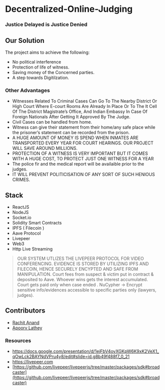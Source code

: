 # Decentralized-Online-Judging
### Justice Delayed is Justice Denied

## Our Solution
The project aims to achieve the following:
- No political interference
- Protection of life of witness.
- Saving money of the Concerned parties.
- A step towards Digitilzation.

### Other Advantages
- Witnesses Related To Criminal Cases  Can Go To The Nearby District Or High Court Where E-court Rooms Are Already In Place Or To The It Cell Of The District Magistrate’s Office, And Indian Embassy In Case Of Foreign Nationals After Getting It Approved By The Judge.
- Civil Cases can be handled from home.
- Witness can give their statement from their home/any safe place while the prisoner’s statement can be recorded from the prison.
- A HUGE AMOUNT OF MONEY IS SPEND WHEN INMATES ARE TRANSPORTED EVERY YEAR FOR COURT HEARINGS. OUR PROJECT WILL SAVE AROUND MILLIONS.
- PROTECTION OF A WITNESS IS VERY IMPORTANT BUT IT COMES WITH A HUGE COST, TO PROTECT JUST ONE WITNESS FOR A YEAR 
- The police fir and the medical report will be availaible prior to the judges.
- IT WILL PREVENT POLITICISATION OF ANY SORT OF SUCH HENIOUS CRIMES.

## Stack
- ReactJS
- NodeJS
- Socket.io
- Solidity Smart Contracts
- IPFS ( Filecoin )
- Aave Protocol
- Livepeer
- Web3
- Http Live Streaming

> OUR  SYSTEM UTLIZES THE LIVEPEER PROTOCOL FOR VIDEO CONFERENCING.
> EVIDENCE IS STORED BY UTILIZING IPFS AND FILECOIN, HENCE SECURELY ENCYPTED AND SAFE FROM MANIPULATION.
> Court fees from suspect & victim put in contract & deposited to Aave. Whoever wins gets the interest accumulated. Court gets paid only when case ended .
> NuCypher → Encrypt sensitive info/evidences accessible to specific parties only (lawyers, judges).

## Contributors
- [Rachit Anand](https://github.com/rachit2501)
- [Apoorv Lathey](https://github.com/CodinMaster)

### Resources
- https://docs.google.com/presentation/d/1ejFbV4ovXGKpW6K9xK2VeX1_qOwLck2BAYNdVPru4y8/edit#slide=id.g8b49f488f7_0_21
- https://livepeer.com
- [https://github.com/livepeer/livepeerjs/tree/master/packages/sdk#broadcaster](https://github.com/livepeer/livepeerjs/tree/master/packages/sdk#broadcaster)
